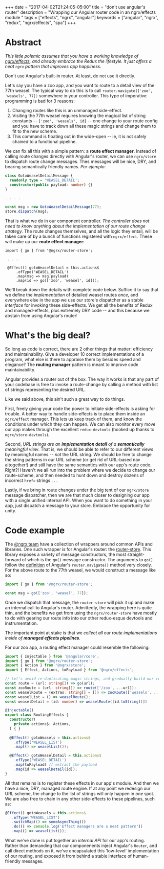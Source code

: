 +++
date = "2017-04-02T21:24:05-05:00"
title = "don't use angular's router"
description = "Wrapping our Angular router code in an ngrx/effects module "
tags = ["effects", "ngrx", "angular"]
keywords = ["angular", "ngrx", "redux", "ngrx/effects", "spa"]
+++

# Abstract

*This little polemic assumes that you have a working knowledge of [ngrx/effects](https://github.com/ngrx/effects), and already embrace the Redux the lifestyle.   It just offers a neat `ngrx` pattern that improves app happiness.*

Don't use Angular's built-in router.  At least, do not use it directly. 

Let's say you have a zoo app, and you want to route to a detail view of the 77th weasel.  The typical way to do this is to call `router.navigate(['zoo', 'weasels', 77])` somewhere in your controller.   This type of imperative programming is bad for 3 reasons:

1. Changing routes like this is an unmanaged side-effect.
2. Visiting the 77th weasel requires knowing the magical list of string constants -- `['zoo', 'weasels', id]` -- one change to your route config and you have to track down all these magic strings and change them to fit to the new scheme.
3. This command is floating out in the wide-open -- ie, it is not safely chained to a functional pipeline.

We can fix all this with a simple pattern: a **route effect manager**.  Instead of calling route changes directly with Angular's router, we can use `ngrx/store` to dispatch route change messages.  Thes messages will be nice, DRY, and bearing semantically friendly names.  _Por ejemplo_:

```typescript
class GotoWeaselDetailMessage {
  readonly type = 'WEASEL_DETAIL';
  constructor(public payload: number) {}
}

. . . .

const msg = new GotoWeaselDetailMessage(77);
store.dispatch(msg);
```

That is what we do in our component controller.  *The controller does not need to know anything about the implementation of our route change strategy*.  The route changes themselves, and all the logic they entail, will be taken care of by a bunch of functions registered with `ngrx/effect`.  These will make up our **route effect manager**:

```
import { go } from '@ngrx/router-store';

 . . . 
 
 @Effect() gotoWeaselDetail = this.actions$
     .ofType('WEASEL_DETAIL')
     .map(msg => msg.payload)
     .map(id => go(['zoo', 'weasel', id]));
```

We'll break down the details with complete code below.  Suffice it to say that we define the *implementation* of detailed weasel routes *once*, and everywhere else in the app we use our store's dispatcher as a stable *interface* for invoking these side-effects.  We get all the benefits of Redux and managed-effects, plus extremely DRY code -- and this because we abstain from using Angular's router!


# What's the big deal?

So long as code is correct, there are 2 other things that matter: efficiency and maintainability.  Give a developer 10 correct implementations of a program, what else is there to appraise them by besides speed and elegance?  The **routing manager** pattern is meant to improve code maintainability.

Angular provides a router out of the box.  The way it works is that any part of your codebase is free to invoke a route-change by calling a method with list of strings representing the desired URL.

Like we said above, this ain't such a great way to do things.

  First, freely giving your code the power to initiate side-effects is asking for trouble.  A better way to handle side-effects is to place them inside an `ngrx/effect` manager.  This lets us keep track of them, and know the conditions under which they can happen.  We can also monitor every move our app makes through the excellent `redux-devtools` (hooked up thanks to `ngrx/store-devtools`).

Second, _URL strings are an **implementation detail** of a **semantically** meaningful view_.  That is, we should be able to refer to our different views by meaningful names -- _not_ the URL string.  We should be free to change the string patterns in our URL scheme (or get rid of URL-based nav altogether!) and still have the same semantics with our app's route code.  Right?!  Haven't we all run into the problem where we decide to change our route-scheme, and then needed to hunt down and destroy dozens of incorrect `href=` strings  . . . 

Lastly, if we bring in route changes under the big tent of our `ngrx/store` message dispatcher, then we are that much closer to designing our app with a single unified internal API.  When you want to do something in your app, just dispatch a message to your store.  Embrace the opportunity for unity.

# Code example

The [@ngrx team](https://github.com/ngrx) have a collection of wrappers around common APIs and libraries.  One such wrapper is for Angular's router: the [router-store](https://github.com/ngrx/router-store).  This library exposes a variety of message constructors, the most straight-forward of which is the `go()` message constructor.  The arguments to `go()` follow the [definition](https://angular.io/docs/ts/latest/api/router/index/Router-class.html) of Angular's `router.navigate()` method very closely.  For the above route to the 77th weasel, we would construct a message like so:

```typescript
import { go } from '@ngrx/router-store';

const msg = go(['zoo', 'weasel', 77]);
```

Once we dispatch that message, the `router-store` will pick it up and make an internal call to Angular's router.  Admittedly, the wrapping here is quite thin, and the benefits we get from using the `ngrx/router-store` have mostly to do with gearing our route info into our other redux-esque devtools and instrumentation.

The important point at stake is that we _collect all our route implementations inside of **managed effects pipelines**._

For our zoo app, a routing effect manager could resemble the following:

```typescript
import { Injectable } from '@angular/core';
import { go } from '@ngrx/router-store';
import { Action } from '@ngrx/store';
import { Effect, Actions, toPayload } from '@ngrx/effects';

// Let's avoid re-duplicating magic strings, and gradually build our routes up by composing functions
const route = (url: string[]) => go(url);
const zooRoute = (url: string[]) => route(['/zoo', ...url]);
const weaselRoute = (extras: string[] = []) => zooRoute(['weasels', ...extras]);
const weaselList = () => weaselRoute();
const weaselDetail = (id: number) => weaselRoute([id.toString()])

@Injectable()
export class RoutingEffects {
  constructor(
    private actions$: Actions,
  ) { }
  
  @Effect() gotoWeasels = this.actions$
    .ofType('WEASEL_LIST')
    .map(() => weaselList());

  @Effect() gotoWeaselDetail = this.actions$
    .ofType('WEASEL_DETAIL')
    .map(toPayload) // extract the payload
    .map(id => weaselDetail(id));
}
```

All that remains is to register these effects in our app's module.  And then we have a nice, DRY, managed route engine.  If at any point we redesign our URL scheme, the change to the list of strings will only happen in *one* spot.  We are also free to chain in any other side-effects to these pipelines, such as:

```typescript
@Effect() gotoWeasels = this.actions$
   .ofType('WEASEL_LIST')
   .switchMap(() => someAsyncThing())
   .do(() => console.log('Effect managers are a neat pattern'))
   .map(() => weaselList());
```

What we've done is put together an *internal API* for our app's routing.  Rather than demanding that our componenents inject Angular's `Router`, and call direct methods on it, we've encapsulated this 'low-level' implementation of our routing, and exposed it from behind a stable interface of human-friendly messages.
